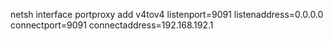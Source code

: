 netsh interface portproxy add v4tov4 listenport=9091 listenaddress=0.0.0.0 connectport=9091 connectaddress=192.168.192.1
